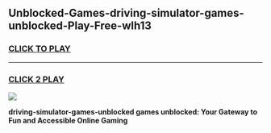 
## Unblocked-Games-driving-simulator-games-unblocked-Play-Free-wlh13
<h3>
<a href="https://premium76.site?title=driving-simulator-games-unblocked&ref=20M">CLICK TO PLAY</a></h3>
<hr>

<h3>
<a href="https://premium76.site?title=driving-simulator-games-unblocked&ref=20M">CLICK 2 PLAY</a>
  
</h3>

<a href="https://premium76.site?title=driving-simulator-games-unblocked&ref=19M"><img src="https://clearcache.store/games.png"></a>


**driving-simulator-games-unblocked games unblocked: Your Gateway to Fun and Accessible Online Gaming**
